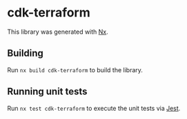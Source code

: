 # cdk-terraform

This library was generated with [Nx](https://nx.dev).

## Building

Run `nx build cdk-terraform` to build the library.

## Running unit tests

Run `nx test cdk-terraform` to execute the unit tests via [Jest](https://jestjs.io).
